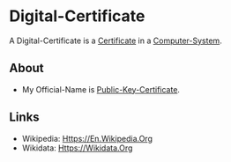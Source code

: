 # Digital-Certificate

A Digital-Certificate is a [Certificate](700065.md) in a [Computer-System](9000153.md).

## About

- My Official-Name is [Public-Key-Certificate](2000269.md).

## Links

- Wikipedia: [Https://En.Wikipedia.Org](https://en.wikipedia.org/wiki/Public_key_certificate)
- Wikidata: [Https://Wikidata.Org](https://wikidata.org/wiki/Q274758)

